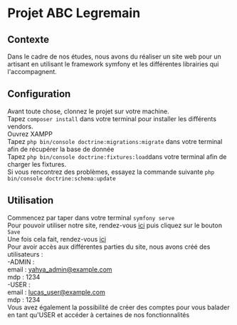 # Projet ABC Legremain
## Contexte
Dans le cadre de nos études, nous avons du réaliser un site web pour un artisant en utilisant le framework symfony et les différentes librairies qui l'accompagnent. 
## Configuration
Avant toute chose, clonnez le projet sur votre machine.<br>
Tapez `composer install` dans votre terminal pour installer les différents vendors.<br>
Ouvrez XAMPP<br>
Tapez `php bin/console doctrine:migrations:migrate` dans votre terminal afin de récupérer la base de donnée<br>
Tapez `php bin/console doctrine:fixtures:load`dans votre terminal afin de charger les fixtures. <br>
Si vous rencontrez des problèmes, essayez la commande suivante `php bin/console doctrine:schema:update`
## Utilisation
Commencez par taper dans votre terminal `symfony serve`<br>
Pour pouvoir utiliser notre site, rendez-vous <a href="https://127.0.0.1:8000/acceuil/new">ici</a> puis cliquez sur le bouton `Save`<br>
Une fois cela fait, rendez-vous <a href="https://127.0.0.1:8000/">ici</a><br>
Pour avoir accès aux différentes parties du site, nous avons créé des utilisateurs :<br>
  -ADMIN  : <br>
email : yahya_admin@example.com<br>
mdp   : 1234<br>
  -USER : <br>
email : lucas_user@example.com<br>
mdp   : 1234<br>
Vous avez également la possibilité de créer des comptes pour vous balader en tant qu'USER et accéder à certaines de nos fonctionnalités<br>
